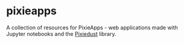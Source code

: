 # pixieapps

A collection of resources for PixieApps - web applications made with Jupyter notebooks and the [Pixiedust](https://github.com/ibm-watson-data-lab/pixiedust/) library.

